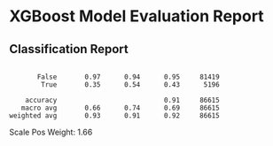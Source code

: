 # XGBoost Model Evaluation Report

## Classification Report

```              precision    recall  f1-score   support

       False       0.97      0.94      0.95     81419
        True       0.35      0.54      0.43      5196

    accuracy                           0.91     86615
   macro avg       0.66      0.74      0.69     86615
weighted avg       0.93      0.91      0.92     86615

```
Scale Pos Weight: 1.66
